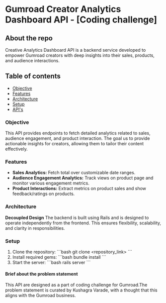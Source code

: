 # Gumroad Creator Analytics Dashboard API - [Coding challenge]

## About the repo

Creative Analytics Dashboard API is a backend service developed to empower Gumroad creators with deep insights into their sales, products, and audience interactions.

## Table of contents

- [Objective](#objective)
- [Features](#features)
- [Architecture](#architecture)
- [Setup](#setup)
- [API's](#features)

### Objective

This API provides endpoints to fetch detailed analytics related to sales, audience engagement, and product interaction. The goal us to provide actionable insights for creators, allowing them to tailor their content effectively.

### Features

- **Sales Analytics:** Fetch total over customizable date ranges.
- **Audience Engagement Analytics:** Track views on product page and monitor various engagement metrics.
- **Product Interactions:** Extract metrics on product sales and show feedback/ratings on products.

### Architecture

**Decoupled Design**
The backend is built using Rails and is designed to operate independently from the frontend. This ensures flexibility, scalability, and clarity in responsibilities.

### Setup

1. Clone the repository:
   \```bash
   git clone <repository_link>
   \```
2. Install required gems:
   \```bash
   bundle install
   \```
3. Start the server:
   \```bash
   rails server
   \```

#### Brief about the problem statement

This API are designed as a part of coding challenge for Gumroad.The problem statement is curated by Kushagra Varade, with a thought that this aligns with the Gumroad business.
